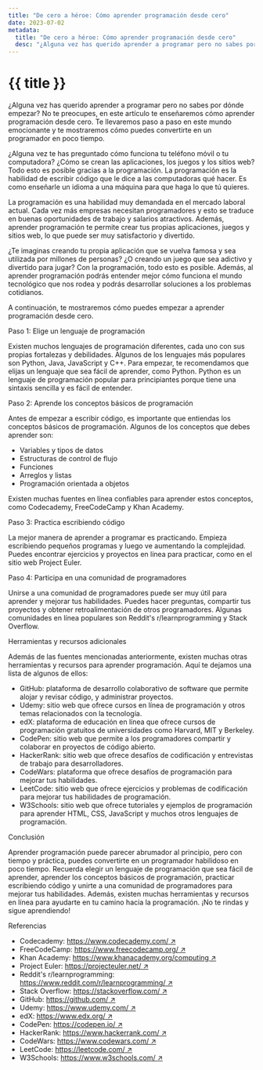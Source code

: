 ```yaml
---
title: "De cero a héroe: Cómo aprender programación desde cero"
date: 2023-07-02
metadata:
  title: "De cero a héroe: Cómo aprender programación desde cero"
  desc: "¿Alguna vez has querido aprender a programar pero no sabes por dónde empezar? No te"
---
```


# {{ title }}

¿Alguna vez has querido aprender a programar pero no sabes por dónde empezar? No te preocupes, en este artículo te enseñaremos cómo aprender programación desde cero. Te llevaremos paso a paso en este mundo emocionante y te mostraremos cómo puedes convertirte en un programador en poco tiempo.


¿Alguna vez te has preguntado cómo funciona tu teléfono móvil o tu computadora? ¿Cómo se crean las aplicaciones, los juegos y los sitios web? Todo esto es posible gracias a la programación. La programación es la habilidad de escribir código que le dice a las computadoras qué hacer. Es como enseñarle un idioma a una máquina para que haga lo que tú quieres.

La programación es una habilidad muy demandada en el mercado laboral actual. Cada vez más empresas necesitan programadores y esto se traduce en buenas oportunidades de trabajo y salarios atractivos. Además, aprender programación te permite crear tus propias aplicaciones, juegos y sitios web, lo que puede ser muy satisfactorio y divertido.

¿Te imaginas creando tu propia aplicación que se vuelva famosa y sea utilizada por millones de personas? ¿O creando un juego que sea adictivo y divertido para jugar? Con la programación, todo esto es posible. Además, al aprender programación podrás entender mejor cómo funciona el mundo tecnológico que nos rodea y podrás desarrollar soluciones a los problemas cotidianos.

A continuación, te mostraremos cómo puedes empezar a aprender programación desde cero.

Paso 1: Elige un lenguaje de programación

Existen muchos lenguajes de programación diferentes, cada uno con sus propias fortalezas y debilidades. Algunos de los lenguajes más populares son Python, Java, JavaScript y C++. Para empezar, te recomendamos que elijas un lenguaje que sea fácil de aprender, como Python. Python es un lenguaje de programación popular para principiantes porque tiene una sintaxis sencilla y es fácil de entender.

Paso 2: Aprende los conceptos básicos de programación

Antes de empezar a escribir código, es importante que entiendas los conceptos básicos de programación. Algunos de los conceptos que debes aprender son:

- Variables y tipos de datos
- Estructuras de control de flujo
- Funciones
- Arreglos y listas
- Programación orientada a objetos

Existen muchas fuentes en línea confiables para aprender estos conceptos, como Codecademy, FreeCodeCamp y Khan Academy.

Paso 3: Practica escribiendo código

La mejor manera de aprender a programar es practicando. Empieza escribiendo pequeños programas y luego ve aumentando la complejidad. Puedes encontrar ejercicios y proyectos en línea para practicar, como en el sitio web Project Euler.

Paso 4: Participa en una comunidad de programadores

Unirse a una comunidad de programadores puede ser muy útil para aprender y mejorar tus habilidades. Puedes hacer preguntas, compartir tus proyectos y obtener retroalimentación de otros programadores. Algunas comunidades en línea populares son Reddit's r/learnprogramming y Stack Overflow.

Herramientas y recursos adicionales

Además de las fuentes mencionadas anteriormente, existen muchas otras herramientas y recursos para aprender programación. Aquí te dejamos una lista de algunos de ellos:

- GitHub: plataforma de desarrollo colaborativo de software que permite alojar y revisar código, y administrar proyectos.
- Udemy: sitio web que ofrece cursos en línea de programación y otros temas relacionados con la tecnología.
- edX: plataforma de educación en línea que ofrece cursos de programación gratuitos de universidades como Harvard, MIT y Berkeley.
- CodePen: sitio web que permite a los programadores compartir y colaborar en proyectos de código abierto.
- HackerRank: sitio web que ofrece desafíos de codificación y entrevistas de trabajo para desarrolladores.
- CodeWars: plataforma que ofrece desafíos de programación para mejorar tus habilidades.
- LeetCode: sitio web que ofrece ejercicios y problemas de codificación para mejorar tus habilidades de programación.
- W3Schools: sitio web que ofrece tutoriales y ejemplos de programación para aprender HTML, CSS, JavaScript y muchos otros lenguajes de programación.

Conclusión

Aprender programación puede parecer abrumador al principio, pero con tiempo y práctica, puedes convertirte en un programador habilidoso en poco tiempo. Recuerda elegir un lenguaje de programación que sea fácil de aprender, aprender los conceptos básicos de programación, practicar escribiendo código y unirte a una comunidad de programadores para mejorar tus habilidades. Además, existen muchas herramientas y recursos en línea para ayudarte en tu camino hacia la programación. ¡No te rindas y sigue aprendiendo!

Referencias
- Codecademy: [https://www.codecademy.com/ ↗](https://www.codecademy.com/)
- FreeCodeCamp: [https://www.freecodecamp.org/ ↗](https://www.freecodecamp.org/)
- Khan Academy: [https://www.khanacademy.org/computing ↗](https://www.khanacademy.org/computing)
- Project Euler: [https://projecteuler.net/ ↗](https://projecteuler.net/)
- Reddit's r/learnprogramming: [https://www.reddit.com/r/learnprogramming/ ↗](https://www.reddit.com/r/learnprogramming/)
- Stack Overflow: [https://stackoverflow.com/ ↗](https://stackoverflow.com/)
- GitHub: [https://github.com/ ↗](https://github.com/)
- Udemy: [https://www.udemy.com/ ↗](https://www.udemy.com/)
- edX: [https://www.edx.org/ ↗](https://www.edx.org/)
- CodePen: [https://codepen.io/ ↗](https://codepen.io/)
- HackerRank: [https://www.hackerrank.com/ ↗](https://www.hackerrank.com/)
- CodeWars: [https://www.codewars.com/ ↗](https://www.codewars.com/)
- LeetCode: [https://leetcode.com/ ↗](https://leetcode.com/)
- W3Schools: [https://www.w3schools.com/ ↗](https://www.w3schools.com/)
